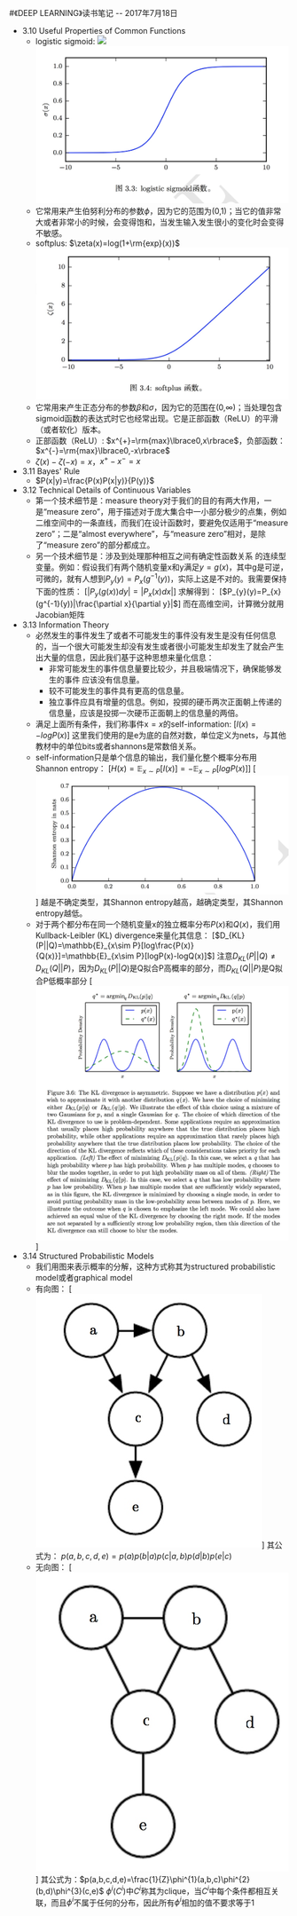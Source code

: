 #《DEEP LEARNING》读书笔记 -- 2017年7月18日
* 3.10 Useful Properties of Common Functions
    * logistic sigmoid:  <img src="http://latex.codecogs.com/gif.latex?\sigma(x)=\frac{1}{1+\rm{exp}(-x)}" />  
 ![](./_image/2017-07-18-20-36-33.jpg)
    * 它常用来产生伯努利分布的参数$\phi$，因为它的范围为(0,1)；当它的值非常大或者非常小的时候，会变得饱和，当发生输入发生很小的变化时会变得不敏感。
    * softplus: $\zeta(x)=log(1+\rm{exp}(x))$
    ![](./_image/2017-07-18-20-48-29.jpg)
    * 它常用来产生正态分布的参数$\beta$和$\sigma$，因为它的范围在(0,$\infty$)；当处理包含sigmoid函数的表达式时它也经常出现。它是正部函数（ReLU）的平滑（或者软化）版本。
    * 正部函数（ReLU）: $x^{+}=\rm{max}\lbrace0,x\rbrace$，负部函数： $x^{-}=\rm{max}\lbrace0,-x\rbrace$
    * $\zeta(x)-\zeta(-x)=x$，$x^{+}-x^{-}=x$
* 3.11 Bayes' Rule
    * $P(x|y)=\frac{P(x)P(x|y)}{P(y)}$
* 3.12 Technical Details of Continuous Variables
    * 第一个技术细节是：measure theory对于我们的目的有两大作用，一是“measure zero”，用于描述对于庞大集合中一小部分极少的点集，例如二维空间中的一条直线，而我们在设计函数时，要避免仅适用于“measure zero”；二是“almost everywhere”，与“measure zero”相对，是除了“measure zero”的部分都成立。
    * 另一个技术细节是：涉及到处理那种相互之间有确定性函数关系 的连续型变量。例如：假设我们有两个随机变量x和y满足$y=g(x)$，其中g是可逆，可微的，就有人想到$P_{y}(y)=P_{x}(g^{-1}(y))$，实际上这是不对的。我需要保持下面的性质：
        [$|P_{y}(g(x))dy|=|P_{x}(x)dx|$]
        求解得到：
[$P_{y}(y)=P_{x}(g^{-1}(y))|\frac{\partial x}{\partial y}|$]
        而在高维空间，计算微分就用Jacobian矩阵
* 3.13 Information Theory
    * 必然发生的事件发生了或者不可能发生的事件没有发生是没有任何信息的，当一个很大可能发生却没有发生或者很小可能发生却发生了就会产生出大量的信息，因此我们基于这种思想来量化信息：
        * 非常可能发生的事件信息量要比较少，并且极端情况下，确保能够发生的事件 应该没有信息量。
        * 较不可能发生的事件具有更高的信息量。
        * 独立事件应具有增量的信息。例如，投掷的硬币两次正面朝上传递的信息量，应该是投掷一次硬币正面朝上的信息量的两倍。
    * 满足上面所有条件，我们称事件$\mathrm{x}=x$的self-information:
        [$I(x)=-logP(x)$]
        这里我们使用的是e为底的自然对数，单位定义为nets，与其他教材中的单位bits或者shannons是常数倍关系。
    * self-information只是单个信息的输出，我们量化整个概率分布用Shannon entropy：
        [$H(x)=\mathbb{E}_{x\sim P}\lbrack I(x) \rbrack  = - \mathbb{E}_{x\sim P}\lbrack logP(x)\rbrack$]
[![](./_image/2017-07-18-21-51-57.jpg)]
越是不确定类型，其Shannon entropy越高，越确定类型，其Shannon entropy越低。
    * 对于两个都分布在同一个随机变量x的独立概率分布$P(x)$和$Q(x)$，我们用Kullback-Leibler (KL) divergence来量化其信息：
        [$D_{KL}(P||Q)=\mathbb{E}_{x\sim P}[log\frac{P(x)}{Q(x)}]=\mathbb{E}_{x\sim P}[logP(x)-logQ(x)]$]
        注意$D_{KL}(P||Q)\neq D_{KL}(Q||P)$，因为$D_{KL}(P||Q)$是Q拟合P高概率的部分，而$D_{KL}(Q||P)$是Q拟合P低概率部分
[![](./_image/2017-07-18-22-03-54.jpg)]
* 3.14 Structured Probabilistic Models
    * 我们用图来表示概率的分解，这种方式称其为structured probabilistic model或者graphical model
    * 有向图：
        [![](./_image/2017-07-18-22-07-10.jpg)]
其公式为： $p(a,b,c,d,e)=p(a)p(b|a)p(c|a,b)p(d|b)p(e|c)$
    * 无向图：
        [![](./_image/2017-07-18-22-09-17.jpg)]
        其公式为：$p(a,b,c,d,e)=\frac{1}{Z}\phi^{1}(a,b,c)\phi^{2}(b,d)\phi^{3}(c,e)$
        $\phi^{i}(C^{i})$中$C^{i}$称其为clique，当$C^{i}$中每个条件都相互关联，而且$\phi^{i}$不属于任何的分布，因此所有$\phi^{i}$相加的值不要求等于1




